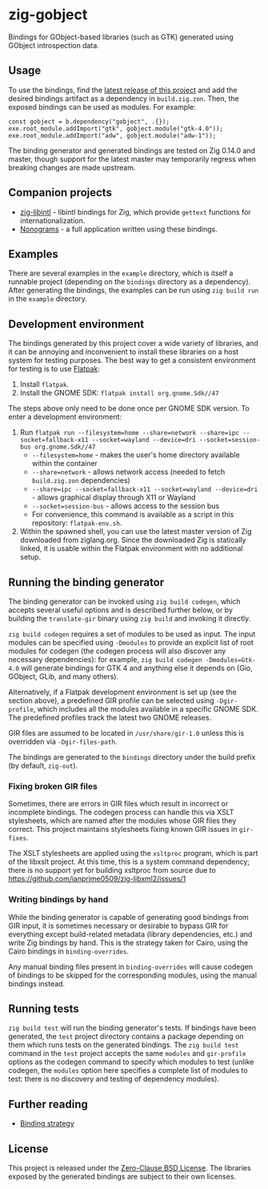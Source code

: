 # zig-gobject

Bindings for GObject-based libraries (such as GTK) generated using GObject
introspection data.

## Usage

To use the bindings, find the [latest release of this
project](https://github.com/ianprime0509/zig-gobject/releases) and add the
desired bindings artifact as a dependency in `build.zig.zon`. Then, the exposed
bindings can be used as modules. For example:

```zig
const gobject = b.dependency("gobject", .{});
exe.root_module.addImport("gtk", gobject.module("gtk-4.0"));
exe.root_module.addImport("adw", gobject.module("adw-1"));
```

The binding generator and generated bindings are tested on Zig 0.14.0 and
master, though support for the latest master may temporarily regress when
breaking changes are made upstream.

## Companion projects

- [zig-libintl](https://github.com/ianprime0509/zig-libintl) - libintl bindings
  for Zig, which provide `gettext` functions for internationalization.
- [Nonograms](https://github.com/ianprime0509/nonograms) - a full application
  written using these bindings.

## Examples

There are several examples in the `example` directory, which is itself a
runnable project (depending on the `bindings` directory as a dependency). After
generating the bindings, the examples can be run using `zig build run` in the
`example` directory.

## Development environment

The bindings generated by this project cover a wide variety of libraries, and it
can be annoying and inconvenient to install these libraries on a host system for
testing purposes. The best way to get a consistent environment for testing is to
use [Flatpak](https://flatpak.org/):

1. Install `flatpak`.
2. Install the GNOME SDK: `flatpak install org.gnome.Sdk//47`

The steps above only need to be done once per GNOME SDK version. To enter a
development environment:

1. Run `flatpak run --filesystem=home --share=network --share=ipc --socket=fallback-x11 --socket=wayland --device=dri --socket=session-bus org.gnome.Sdk//47`
   - `--filesystem=home` - makes the user's home directory available within the
     container
   - `--share=network` - allows network access (needed to fetch `build.zig.zon`
     dependencies)
   - `--share=ipc --socket=fallback-x11 --socket=wayland --device=dri` - allows
     graphical display through X11 or Wayland
   - `--socket=session-bus` - allows access to the session bus
   - For convenience, this command is available as a script in this repository:
     `flatpak-env.sh`.
2. Within the spawned shell, you can use the latest master version of Zig
   downloaded from ziglang.org. Since the downloaded Zig is statically linked,
   it is usable within the Flatpak environment with no additional setup.

## Running the binding generator

The binding generator can be invoked using `zig build codegen`, which accepts
several useful options and is described further below, or by building the
`translate-gir` binary using `zig build` and invoking it directly.

`zig build codegen` requires a set of modules to be used as input. The input
modules can be specified using `-Dmodules` to provide an explicit list of root
modules for codegen (the codegen process will also discover any necessary
dependencies): for example, `zig build codegen -Dmodules=Gtk-4.0` will generate
bindings for GTK 4 and anything else it depends on (Gio, GObject, GLib, and many
others).

Alternatively, if a Flatpak development environment is set up (see the section
above), a predefined GIR profile can be selected using `-Dgir-profile`, which
includes all the modules available in a specific GNOME SDK. The predefined
profiles track the latest two GNOME releases.

GIR files are assumed to be located in `/usr/share/gir-1.0` unless this is
overridden via `-Dgir-files-path`.

The bindings are generated to the `bindings` directory under the build prefix
(by default, `zig-out`).

### Fixing broken GIR files

Sometimes, there are errors in GIR files which result in incorrect or incomplete
bindings. The codegen process can handle this via XSLT stylesheets, which are
named after the modules whose GIR files they correct. This project maintains
stylesheets fixing known GIR issues in `gir-fixes`.

The XSLT stylesheets are applied using the `xsltproc` program, which is part of
the libxslt project. At this time, this is a system command dependency; there is
no support yet for building xsltproc from source due to
https://github.com/ianprime0509/zig-libxml2/issues/1

### Writing bindings by hand

While the binding generator is capable of generating good bindings from GIR
input, it is sometimes necessary or desirable to bypass GIR for everything
except build-related metadata (library dependencies, etc.) and write Zig
bindings by hand. This is the strategy taken for Cairo, using the Cairo bindings
in `binding-overrides`.

Any manual binding files present in `binding-overrides` will cause codegen of
bindings to be skipped for the corresponding modules, using the manual bindings
instead.

## Running tests

`zig build test` will run the binding generator's tests. If bindings have been
generated, the `test` project directory contains a package depending on them
which runs tests on the generated bindings. The `zig build test` command in the
`test` project accepts the same `modules` and `gir-profile` options as the
codegen command to specify which modules to test (unlike codegen, the `modules`
option here specifies a complete list of modules to test: there is no discovery
and testing of dependency modules).

## Further reading

- [Binding strategy](./doc/binding-strategy.md)

## License

This project is released under the [Zero-Clause BSD
License](https://spdx.org/licenses/0BSD.html). The libraries exposed by the
generated bindings are subject to their own licenses.
